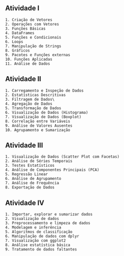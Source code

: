 ## Atividade I
    1. Criação de Vetores
    2. Operações com Vetores
    3. Funções Básicas
    4. DataFrames
    5. Funções e Condicionais
    6. Loops
    7. Manipulação de Strings
    8. Gráficos
    9. Pacotes e Funções externas
    10. Funções Aplicadas
    11. Análise de Dados
    
## Atividade II
	1. Carregamento e Inspeção de Dados
	2. Estatísticas Descritivas
	3. Filtragem de Dados\
	4. Agregação de Dados
	5. Transformação de Dados
	6. Visualização de Dados (Histograma)
	7. Visualização de Dados (Boxplot)
	8. Correlação entre Variáveis
	9. Análise de Valores Ausentes
	10. Agrupamento e Sumarização
	
## Atividade III
    1. Visualização de Dados (Scatter Plot com Facetas)
    2. Análise de Séries Temporais
    3. Testes Estatísticos
    4. Análise de Componentes Principais (PCA)
    5. Regressão Linear
    6. Análise de Agrupamento
    7. Análise de Frequência
    8. Exportação de Dados
    
## Atividade IV
    1. Importar, explorar e sumarizar dados
    2. Visualização de dados
    3. Preprocessamento e limpeza de dados
    4. Modelagem e inferência
    5. Algoritmos de classificação
    6. Manipulação de dados com dplyr
    7. Visualização com ggplot2
    8. Análise estatística básica
    9. Tratamento de dados faltantes
